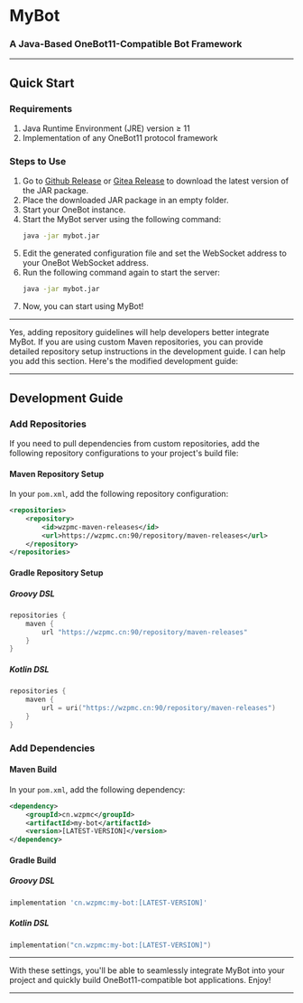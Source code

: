# MyBot

### A Java-Based OneBot11-Compatible Bot Framework

---

## Quick Start

### Requirements
1. Java Runtime Environment (JRE) version ≥ 11
2. Implementation of any OneBot11 protocol framework

### Steps to Use
1. Go to [Github Release](https://github.com/Wzp-2008/MyBot/releases/latest) or [Gitea Release](https://wzpmc.cn:3000/wzp/MyBot/releases/latest) to download the latest version of the JAR package.
2. Place the downloaded JAR package in an empty folder.
3. Start your OneBot instance.
4. Start the MyBot server using the following command:
   ```bash
   java -jar mybot.jar
   ```
5. Edit the generated configuration file and set the WebSocket address to your OneBot WebSocket address.
6. Run the following command again to start the server:
   ```bash
   java -jar mybot.jar
   ```
7. Now, you can start using MyBot!

---

Yes, adding repository guidelines will help developers better integrate MyBot. If you are using custom Maven repositories, you can provide detailed repository setup instructions in the development guide. I can help you add this section. Here's the modified development guide:

---

## Development Guide

### Add Repositories

If you need to pull dependencies from custom repositories, add the following repository configurations to your project's build file:

#### Maven Repository Setup
In your `pom.xml`, add the following repository configuration:
```xml
<repositories>
    <repository>
        <id>wzpmc-maven-releases</id>
        <url>https://wzpmc.cn:90/repository/maven-releases</url>
    </repository>
</repositories>
```

#### Gradle Repository Setup

##### Groovy DSL
```groovy
repositories {
    maven {
        url "https://wzpmc.cn:90/repository/maven-releases"
    }
}
```

##### Kotlin DSL
```kotlin
repositories {
    maven {
        url = uri("https://wzpmc.cn:90/repository/maven-releases")
    }
}
```

### Add Dependencies

#### Maven Build
In your `pom.xml`, add the following dependency:
```xml
<dependency>
    <groupId>cn.wzpmc</groupId>
    <artifactId>my-bot</artifactId>
    <version>[LATEST-VERSION]</version>
</dependency>
```

#### Gradle Build

##### Groovy DSL
```groovy
implementation 'cn.wzpmc:my-bot:[LATEST-VERSION]'
```

##### Kotlin DSL
```kotlin
implementation("cn.wzpmc:my-bot:[LATEST-VERSION]")
```

---

With these settings, you'll be able to seamlessly integrate MyBot into your project and quickly build OneBot11-compatible bot applications. Enjoy!

---